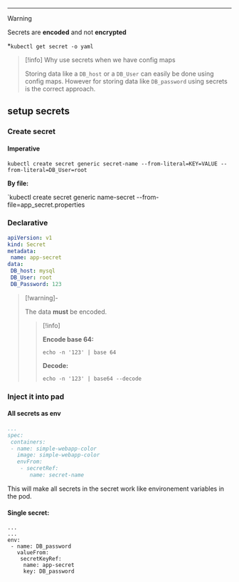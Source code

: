 ****

>[!warning]
>Secrets are **encoded** and not **encrypted**

*`kubectl get secret -o yaml`

>[!info] Why use secrets when we have config maps
>
>Storing data like a `DB_host` or a `DB_User` can easily be done using config maps.
However for storing data like `DB_password` using secrets is the correct approach.


## setup secrets

### Create secret
#### Imperative

`kubectl create secret generic secret-name --from-literal=KEY=VALUE --from-literal=DB_User=root`

**By file:**

`kubectl create secret generic name-secret --from-file=app_secret.properties

### Declarative

```yaml
apiVersion: v1
kind: Secret
metadata:
 name: app-secret
data:
 DB_host: mysql
 DB_User: root
 DB_Password: 123
```

>[!warning]-
>
>The data **must** be encoded.
>>[!info]
>>
>>**Encode base 64:**
>>
>>`echo -n '123' | base 64`
>>
>>**Decode:**
>>
>>`echo -n '123' | base64 --decode`

### Inject it into pad

#### All secrets as env

```yaml
...
spec:
 containers:
 - name: simple-webapp-color
   image: simple-webapp-color
   envFrom:
	- secretRef:
	   name: secret-name
```

This will make all secrets in the secret work like environement variables in the pod.

#### Single secret:

```
...
...
env:
 - name: DB_password
   valueFrom:
    secretKeyRef:
     name: app-secret
     key: DB_password

